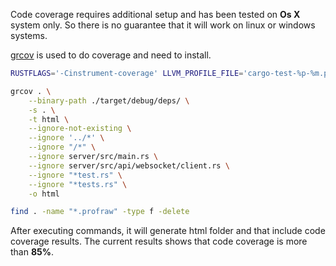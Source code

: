 Code coverage requires additional setup and has been tested on **Os X** system only. So there is no guarantee that it will work on linux or windows systems.

[grcov](https://github.com/mozilla/grcov) is used to do coverage and need to install.

```sh
RUSTFLAGS='-Cinstrument-coverage' LLVM_PROFILE_FILE='cargo-test-%p-%m.profraw' cargo test --all

grcov . \
    --binary-path ./target/debug/deps/ \
    -s . \
    -t html \
    --ignore-not-existing \
    --ignore '../*' \
    --ignore "/*" \
    --ignore server/src/main.rs \
    --ignore server/src/api/websocket/client.rs \
    --ignore "*test.rs" \
    --ignore "*tests.rs" \
    -o html

find . -name "*.profraw" -type f -delete
```

After executing commands, it will generate html folder and that include code coverage results. The current results shows that code coverage is more than **85%**.